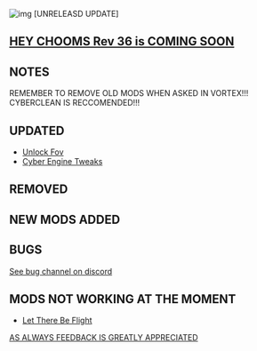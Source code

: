![img](https://s11.gifyu.com/images/Cuty-od-Dreams-Logo-YellowUP.png)
[UNRELEASD UPDATE]

[HEY CHOOMS Rev 36 is COMING SOON ](https://)
-

NOTES
-

REMEMBER TO REMOVE OLD MODS WHEN ASKED IN VORTEX!!! 
CYBERCLEAN IS RECCOMENDED!!!


UPDATED
-

- [Unlock Fov](https://www.nexusmods.com/cyberpunk2077/mods/7989?tab=description)
- [Cyber Engine Tweaks](https://www.nexusmods.com/cyberpunk2077/mods/107?tab=description)

REMOVED
-


NEW MODS ADDED 
-


BUGS
-

 [See bug channel on discord](https://discord.gg/xZNztPjA2u)
 

MODS NOT WORKING AT THE MOMENT 
-

- [Let There Be Flight](https://www.nexusmods.com/cyberpunk2077/mods/5208)

[AS ALWAYS FEEDBACK IS GREATLY APPRECIATED](https://)
